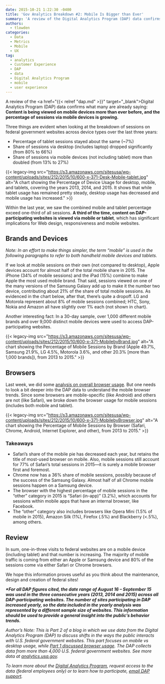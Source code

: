 ```yaml
---
date: 2015-10-21 1:22:30 -0400
title: 'Gov Analytics Breakdown #2: Mobile Is Bigger than Ever'
summary: 'A review of the Digital Analytics Program (DAP) data confirms what many are already saying: Content is being viewed on mobile devices more than ever before, and the percentage of sessions via mobile devices is growing. Three things are evident when looking at the breakdown of sessions on federal government websites across device types over the'
authors:
  - tlowden
categories:
  - Data
  - Metrics
  - Mobile
  - UX
tag:
  - analytics
  - Customer Experience
  - DAP
  - data
  - Digital Analytics Program
  - mobile
  - user experience
---
```


A review of the <a href="{{< relref "dap.md" >}}" target="_blank">Digital Analytics Program</a> (DAP) data confirms what many are already saying: **Content is being viewed on mobile devices more than ever before, and the percentage of sessions via mobile devices is growing.**

Three things are evident when looking at the breakdown of sessions on federal government websites across device types over the last three years:

  * Percentage of tablet sessions stayed about the same (~7%)
  * Share of sessions via desktop (includes laptop) dropped significantly (from 80% to 66%)
  * Share of sessions via mobile devices (not including tablet) more than doubled (from 13% to 27%)

{{< legacy-img src="https://s3.amazonaws.com/sitesusa/wp-content/uploads/sites/212/2015/10/600-x-371-Desk-Mobile-tablet.jpg" alt="A chart showing the Percentage of Device Usage for desktop, mobile, and tablets, covering the years 2013, 2014, and 2015. It shows that while tablet usage has remained pretty steady, desktop usage has decreased and mobile usage has increased." >}}

Within the last year, we saw the combined mobile and tablet percentage exceed one-third of all sessions. **A third of the time, content on DAP-participating websites is viewed via mobile or tablet**, which has significant implications for Web design, responsiveness and mobile websites.

## Brands and Devices

_Note: In an effort to make things simpler, the term “mobile” is used in the following paragraphs to refer to both handheld mobile devices and tablets._

If we look at mobile sessions on their own (not compared to desktop), Apple devices account for almost half of the total mobile share in 2015. The iPhone (34% of mobile sessions) and the iPad (15%) combine to make Apple the most used mobile brand. That said, sessions viewed on one of the many versions of the Samsung Galaxy add up to make it the number two device, contributing about 21% of the share of total mobile sessions. As evidenced in the chart below, after that, there’s quite a dropoff. LG and Motorola represent about 8% of mobile sessions combined; HTC, Sony, Nokia and Amazon all have slightly over 1% each (not shown in chart).

Another interesting fact: In a 30-day sample, over 1,000 different mobile brands and over 9,000 distinct mobile devices were used to access DAP-participating websites.

{{< legacy-img src="https://s3.amazonaws.com/sitesusa/wp-content/uploads/sites/212/2015/10/600-x-371-MobilebyBrand.jpg" alt="A chart showing the Percentage of Mobile Sessions by Brand (Apple 49.7%, Samsung 21.9%, LG 4.5%, Motorola 3.6%, and other 20.3% [more than 1,000 brands]), from 2013 to 2015." >}}

## Browsers

Last week, we did some <a href="https://www.WHATEVER/2015/10/15/gov-analytics-breakdown-1-browsers-chrome-takes-the-cake/" target="_blank">analysis on overall browser usage</a>. But one needs to look a bit deeper into the DAP data to understand the mobile browser trends. Since some browsers are mobile-specific (like Android) and others are not (like Safari), we broke down the browser usage for mobile sessions (includes both mobile and tablet).

{{< legacy-img src="https://s3.amazonaws.com/sitesusa/wp-content/uploads/sites/212/2015/10/600-x-371-MobilebyBrowser.jpg" alt="A chart showing the Percentage of Mobile Sessions by Browser (Safari, Chrome, Android, Internet Explorer, and other), from 2013 to 2015." >}}

### Takeaways

  * Safari’s share of the mobile pie has decreased each year, but retains the title of most-used browser on mobile. Also, mobile sessions still account for 77% of Safari’s total sessions in 2015—it is surely a mobile browser first and foremost.
  * Chrome now has a 36% share of mobile sessions, possibly because of the success of the Samsung Galaxy. Almost half of all Chrome mobile sessions happen on a Samsung device.
  * The browser with the highest percentage of mobile sessions in the &#8220;other&#8221; category in 2015 is &#8220;Safari (in-app)&#8221; (3.2%), which accounts for sessions within mobile apps that have an internal browser, like Facebook.
  * The “other” category also includes browsers like Opera Mini (1.5% of mobile in 2015), Amazon Silk (1%), Firefox (.5%) and Blackberry (<.5%), among others.

## Review

In sum, one-in-three visits to federal websites are on a mobile device (including tablet) and that number is increasing. The majority of mobile traffic is coming from either an Apple or Samsung device and 80% of the sessions come via either Safari or Chrome browsers.

We hope this information proves useful as you think about the maintenance, design and creation of federal sites!

**_*For all DAP figures cited, the date range of August 16 &#8211; September 15 was used in the three consecutive years (2013, 2014 and 2015) across all DAP-participating websites. The number of sites participating in DAP increased yearly, so the data included in the yearly analysis was represented by a different sample size of websites. This information should be used to provide a general insight into the public’s behavior trends._**

_Author’s Note: This is Part 2 of a blog in which we use data from the Digital Analytics Program (DAP) to discuss shifts in the ways the public interacts with U.S. federal government websites. This part focuses on mobile vs desktop usage, while <a href="https://www.WHATEVER/2015/10/15/gov-analytics-breakdown-1-browsers-chrome-takes-the-cake/" target="_blank">Part 1 discussed browser usage</a>. The DAP collects data from more than 4,000 U.S. federal government websites. See more data at <a href="http://analytics.usa.gov" target="_blank">analytics.usa.gov</a>._

_To learn more about the <a href="http://WHATEVER/services/dap" target="_blank">Digital Analytics Program</a>, request access to the data (federal employees only) or to learn how to participate, <a href="mailto:dap@support.WHATEVER" target="_blank">email DAP support</a>._